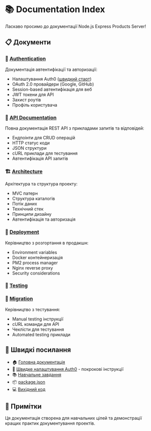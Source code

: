 # 📚 Documentation Index

Ласкаво просимо до документації Node.js Express Products Server!

## 📋 Документи

### 🔐 [Authentication](AUTHENTICATION.md)

Документація автентифікації та авторизації:

- Налаштування Auth0 ([швидкий старт](AUTH_SETUP.md))
- OAuth 2.0 провайдери (Google, GitHub)
- Session-based автентифікація для веб
- JWT токени для API
- Захист роутів
- Профіль користувача

### 🚀 [API Documentation](API.md)

Повна документація REST API з прикладами запитів та відповідей:

- Ендпоінти для CRUD операцій
- HTTP статус коди
- JSON структури
- cURL приклади для тестування
- Автентифікація API запитів

### 🏗️ [Architecture](ARCHITECTURE.md)

Архітектура та структура проекту:

- MVC патерн
- Структура каталогів
- Потік даних
- Технічний стек
- Принципи дизайну
- Автентифікація та авторизація

### 🚀 [Deployment](DEPLOYMENT.md)

Керівництво з розгортання в продакшн:

- Environment variables
- Docker контейнеризація
- PM2 process manager
- Nginx reverse proxy
- Security considerations

### 🧪 [Testing](TESTING.md)

### 🔄 [Migration](MIGRATION.md)

Керівництво з тестування:

- Manual testing інструкції
- cURL команди для API
- Чеклісти для тестування
- Automated testing приклади

## 🔗 Швидкі посилання

- 🏠 [Головна документація](../README.md)
- 🚀 [Швидке налаштування Auth0](AUTH_SETUP.md) - покрокові інструкції
- 📚 [Навчальне завдання](../TASK.md)
- 📦 [package.json](../package.json)
- 💻 [Вихідний код](../src/)

## 📝 Примітки

Ця документація створена для навчальних цілей та демонстрації кращих практик документування проектів.
